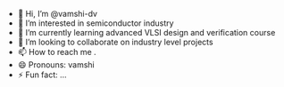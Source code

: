 - 👋 Hi, I’m @vamshi-dv
- 👀 I’m interested in semiconductor industry
- 🌱 I’m currently learning advanced VLSI design and verification course
- 💞️ I’m looking to collaborate on industry level projects
- 📫 How to reach me .
- 😄 Pronouns: vamshi
- ⚡ Fun fact: ...

<!---
vamshi-dv/vamshi-dv is a ✨ special ✨ repository because its `README.md` (this file) appears on your GitHub profile.
You can click the Preview link to take a look at your changes.
--->

